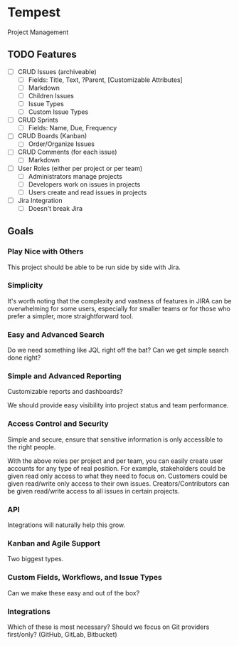 # Tempest

Project Management

## TODO Features

* [ ] CRUD Issues (archiveable)
  * [ ] Fields: Title, Text, ?Parent, \[Customizable Attributes]
  * [ ] Markdown
  * [ ] Children Issues
  * [ ] Issue Types
  * [ ] Custom Issue Types
* [ ] CRUD Sprints
  * [ ] Fields: Name, Due, Frequency 
* [ ] CRUD Boards (Kanban)
  * [ ] Order/Organize Issues
* [ ] CRUD Comments (for each issue)
  * [ ] Markdown
* [ ] User Roles (either per project or per team)
  * [ ] Administrators manage projects
  * [ ] Developers work on issues in projects
  * [ ] Users create and read issues in projects
* [ ] Jira Integration
  * [ ] Doesn't break Jira

## Goals

### Play Nice with Others

This project should be able to be run side by side with Jira. 

### Simplicity

It's worth noting that the complexity and vastness of features in JIRA can be overwhelming for some users,
especially for smaller teams or for those who prefer a simpler, more straightforward tool.

### Easy and Advanced Search

Do we need something like JQL right off the bat?
Can we get simple search done right?

### Simple and Advanced Reporting

Customizable reports and dashboards?

We should provide easy visibility into project status and team performance.

### Access Control and Security

Simple and secure, ensure that sensitive information is only accessible to the right people.

With the above roles per project and per team, you can easily create user accounts for any type of real position.
For example, stakeholders could be given read only access to what they need to focus on.
Customers could be given read/write only access to their own issues.
Creators/Contributors can be given read/write access to all issues in certain projects.

### API

Integrations will naturally help this grow.

### Kanban and Agile Support

Two biggest types.

### Custom Fields, Workflows, and Issue Types

Can we make these easy and out of the box?

### Integrations

Which of these is most necessary?
Should we focus on Git providers first/only? (GitHub, GitLab, Bitbucket)
